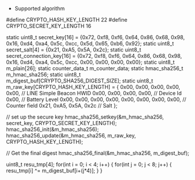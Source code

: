 * Supported algorithm


#define CRYPTO_HASH_KEY_LENGTH    22
#define CRYPTO_SECRET_KEY_LENGTH  16


static uint8_t secret_key[16] = {0x72, 0xf8, 0xf6, 0x64, 0x86, 0x68, 0x98, 0x16, 0xd4, 0xa4, 0x5c, 0xcc, 0x5d, 0x65, 0xb6, 0x92};
static uint8_t secret_salt[4] = {0x21, 0xA5, 0x5A, 0x2c};
static uint8_t secret_connection_key[16] = {0x72, 0xf8, 0xf6, 0x64, 0x86, 0x68, 0x98, 0x16, 0xd4, 0xa4, 0x5c, 0xcc, 0x00, 0x00, 0x00, 0x00};
static uint8_t m_plain[26];
static counter_data_t m_counter_data;
static hmac_sha256_t m_hmac_sha256;
static uint8_t m_digest_buf[CRYPTO_SHA256_DIGEST_SIZE];
static uint8_t m_raw_key[CRYPTO_HASH_KEY_LENGTH] = {
  0x00, 0x00, 0x00, 0x00, 0x00,  				   // LINE Simple Beacon HWID
  0x00, 0x00, 0x00, 0x00,						   // Device Id
  0x00, 									       // Battery Level
  0x00, 0x00, 0x00, 0x00, 0x00, 0x00, 0x00, 0x00,  // Counter field
  0x21, 0xA5, 0x5A, 0x2c													 // Salt
};



// set up the secure key
hmac_sha256_setkey(&m_hmac_sha256, secret_key, CRYPTO_SECRET_KEY_LENGTH);
hmac_sha256_init(&m_hmac_sha256);
hmac_sha256_update(&m_hmac_sha256, m_raw_key, CRYPTO_HASH_KEY_LENGTH);

// Get the final digest
hmac_sha256_final(&m_hmac_sha256, m_digest_buf);

uint8_t resu_tmp[4];
for(int i = 0; i < 4; i++) {
	for(int j = 0; j < 8; j++) {
		resu_tmp[i] ^= m_digest_buf[i+(j*4)];
	}
}
 
